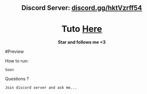 <h2 align="center">Discord Server: <a href="https://discord.gg/hktVzrff54">discord.gg/hktVzrff54</a></h2>


<h1 align="center">Tuto <a href="https://discord.gg/hktVzrff54">Here</a></h1>

<p align="center">
<strong>Star and follows me <3</strong>
</p

#Preview



How to run:
```
Soon
```

Questions ?
```
Join discord server and ask me...
```

